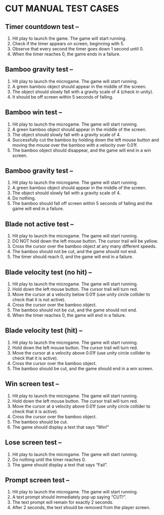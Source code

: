 # CUT MANUAL TEST CASES

## Timer countdown test –
1.	Hit play to launch the game. The game will start running.
2.	Check if the timer appears on screen, beginning with 5.
3.	Observe that every second the timer goes down 1 second until 0.
4.	When the timer reaches 0, the game ends in a failure.

## Bamboo gravity test –
1.	Hit play to launch the microgame. The game will start running.
2.	A green bamboo object should appear in the middle of the screen.
3.	The object should slowly fall with a gravity scale of 4 (check in unity).
4.	It should be off screen within 5 seconds of falling.

## Bamboo win test –
1.	Hit play to launch the microgame. The game will start running.
2.	A green bamboo object should appear in the middle of the screen.
3.	The object should slowly fall with a gravity scale of 4.
4.	Successfully cut the bamboo by holding down the left mouse button and moving the mouse over the bamboo with a velocity over 0.01f.
5.	The bamboo object should disappear, and the game will end in a win screen.

## Bamboo gravity test –
1.	Hit play to launch the microgame. The game will start running.
2.	A green bamboo object should appear in the middle of the screen.
3.	The object should slowly fall with a gravity scale of 4.
4.	Do nothing.
5.	The bamboo should fall off screen within 5 seconds of falling and the game will end in a failure.

## Blade not active test –
1.	Hit play to launch the microgame. The game will start running.
2.	DO NOT hold down the left mouse button. The cursor trail will be yellow.
3.	Cross the cursor over the bamboo object at any many different speeds.
4.	The bamboo should not be cut, and the game should not end.
5.	The timer should reach 0, and the game will end in a failure.

## Blade velocity test (no hit) –
1.	Hit play to launch the microgame. The game will start running.
2.	Hold down the left mouse button. The cursor trail will turn red.
3.	Move the cursor at a velocity below 0.01f (use unity circle collider to check that it is not active).
4.	Cross the cursor over the bamboo object.
5.	The bamboo should not be cut, and the game should not end.
6.	When the timer reaches 0, the game will end in a failure.

## Blade velocity test (hit) –
1.	Hit play to launch the microgame. The game will start running.
2.	Hold down the left mouse button. The cursor trail will turn red.
3.	Move the cursor at a velocity above 0.01f (use unity circle collider to check that it is active).
4.	Cross the cursor over the bamboo object.
5.	The bamboo should be cut, and the game should end in a win screen.

## Win screen test –
1.	Hit play to launch the microgame. The game will start running.
2.	Hold down the left mouse button. The cursor trail will turn red.
3.	Move the cursor at a velocity above 0.01f (use unity circle collider to check that it is active).
4.	Cross the cursor over the bamboo object.
5.	The bamboo should be cut.
6.	The game should display a text that says “Win!”

## Lose screen test –
1.	Hit play to launch the microgame. The game will start running.
2.	Do nothing until the timer reaches 0.
3.	The game should display a text that says “Fail”.

## Prompt screen test –
1.	Hit play to launch the microgame. The game will start running.
2.	A text prompt should immediately pop up saying “CUT!”.
3.	The text prompt will remain for exactly 2 seconds.
4.	After 2 seconds, the text should be removed from the player screen.
